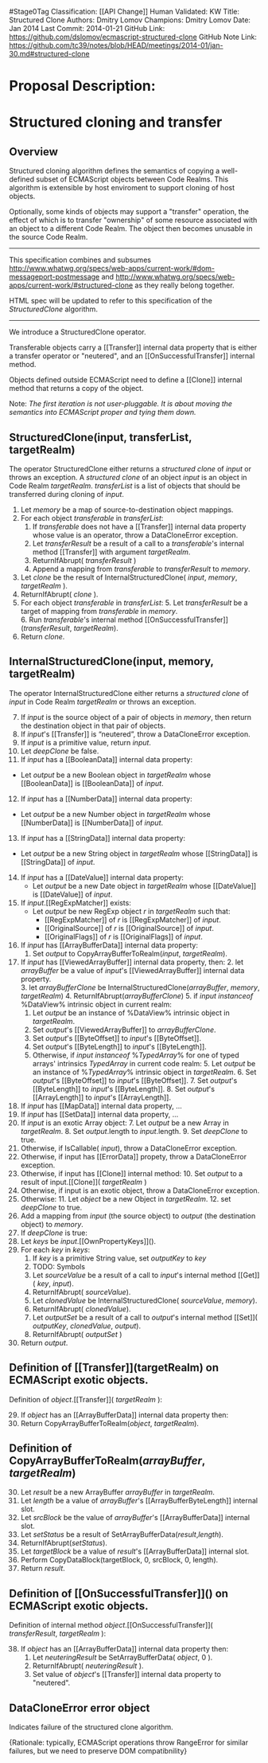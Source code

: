 #Stage0Tag
Classification: [[API Change]]
Human Validated: KW
Title: Structured Clone
Authors: Dmitry Lomov
Champions: Dmitry Lomov
Date: Jan 2014
Last Commit: 2014-01-21
GitHub Link: https://github.com/dslomov/ecmascript-structured-clone
GitHub Note Link: https://github.com/tc39/notes/blob/HEAD/meetings/2014-01/jan-30.md#structured-clone

# Proposal Description:

# Structured cloning and transfer
## Overview

Structured cloning algorithm defines the semantics of copying a well-defined subset of ECMAScript 
objects between Code Realms. This algorithm is extensible by host enviroment to support cloning of host objects.

Optionally, some kinds of objects may support a "transfer" operation, the effect of which is to transfer 
"ownership" of some resource associated with an object to a different Code Realm. 
The object then becomes unusable in the source Code Realm. 

----

This specification combines and subsumes http://www.whatwg.org/specs/web-apps/current-work/#dom-messageport-postmessage and 
http://www.whatwg.org/specs/web-apps/current-work/#structured-clone as they really belong together.

HTML spec will be updated to refer to this specification of the _StructuredClone_ algorithm.

----

We introduce a StructuredClone operator.

Transferable objects carry a [[Transfer]] internal data property that is either a transfer operator or "neutered", 
and an [[OnSuccessfulTransfer]] internal method.

Objects defined outside ECMAScript need to define a [[Clone]] internal method that returns a copy of the 
object.

Note: _The first iteration is not user-pluggable. It is about moving the semantics into ECMAScript
proper and tying them down._


## StructuredClone(input, transferList, targetRealm)

The operator StructuredClone either returns a _structured clone_ of _input_ or throws an exception.
A _structured clone_ of an object _input_ is an object in Code Realm _targetRealm_. _transferList_ is a list of objects that should be transferred during cloning of _input_.

1. Let _memory_ be a map of source-to-destination object mappings.
2. For each object _transferable_ in _transferList_:
    1. If _transferable_ does not have a [[Transfer]] internal data property whose value is an operator, 
       throw a DataCloneError exception.
    2. Let _transferResult_ be a result of a call to a _transferable_'s internal method 
        \[[Transfer]] with argument _targetRealm_.
    3. ReturnIfAbrupt( _transferResult_ )
    4. Append a mapping from _transferable_ to _transferResult_ to _memory_.
3. Let _clone_ be the result of InternalStructuredClone( _input_, _memory_, _targetRealm_ ).
4. ReturnIfAbrupt( _clone_ ).
5. For each object _transferable_ in _transferList_:
    5. Let _transferResult_ be a target of mapping from _transferable_ in _memory_.  
    6. Run _transferable_'s internal method \[\[OnSuccessfulTransfer\]\]\(_transferResult_, _targetRealm_).
6. Return _clone_.


## InternalStructuredClone(input, memory, targetRealm)

The operator InternalStructuredClone either returns a _structured clone_ of _input_ in Code Realm _targetRealm_
or throws an exception.

7. If _input_ is the source object of a pair of objects in _memory_, then return the destination object in that pair of objects.
8. If _input_'s [[Transfer]] is “neutered”, throw a DataCloneError exception.
9. If _input_ is a primitive value, return _input_.
10. Let _deepClone_ be false.
11. If _input_ has a [[BooleanData]] internal data property:
   *  Let _output_ be a new Boolean object in _targetRealm_ whose [[BooleanData]] is [[BooleanData]] of _input_.
12. If _input_ has a [[NumberData]] internal data property: 
   *  Let _output_ be a new Number object in _targetRealm_ whose [[NumberData]] is [[NumberData]] of _input_.
13. If _input_ has a [[StringData]] internal data property: 
   *  Let _output_ be a new String object in _targetRealm_ whose [[StringData]] is [[StringData]] of _input_.
14. If _input_ has a [[DateValue]] internal data property:
    * Let _output_ be a new Date object in _targetRealm_ whose [[DateValue]] is [[DateValue]] of _input_.
15. If _input_.[[RegExpMatcher]] exists: 
    * Let _output_ be   new RegExp object _r_ in _targetRealm_ such that: 
        * [[RegExpMatcher]] of _r_ is [[RegExpMatcher]] of _input_.
        * [[OriginalSource]] of _r_ is [[OriginalSource]] of _input_.
        * [[OriginalFlags]] of _r_ is [[OriginalFlags]] of _input_.
16. If _input_ has [[ArrayBufferData]] internal data property:
    1. Set _output_ to CopyArrayBufferToRealm\(_input_, _targetRealm_).
17. If _input_ has \[\[ViewedArrayBuffer]] internal data property, then:
    2. let _arrayBuffer_ be a value of _input_'s \[\[ViewedArrayBuffer]] internal data property.   
    3. let _arrayBufferClone_ be InternalStructuredClone\(_arrayBuffer_, _memory_, _targetRealm_)
    4. ReturnIfAbrupt\(_arrayBufferClone_\)
    5. if _input_ *instanceof* %DataView% intrinsic object in current realm:
       1. Let _output_ be an instance of %DataView% intrinsic object in _targetRealm_.
       2. Set _output_'s \[\[ViewedArrayBuffer\]\] to _arrayBufferClone_.
       3. Set _output_'s \[\[ByteOffset\]\] to _input_'s \[\[ByteOffset\]\].
       4. Set _output_'s \[\[ByteLength\]\] to _input_'s \[\[ByteLength\]\].
    6. Otherwise, if _input_ *instanceof* %_TypedArray_% for one of typed arrays' intrinsics _TypedArray_ in
       current code realm:
       5. Let _output_ be an instance of %_TypedArray_% intrinsic object in _targetRealm_.
       6. Set _output_'s \[\[ByteOffset\]\] to _input_'s \[\[ByteOffset\]\].
       7. Set _output_'s \[\[ByteLength\]\] to _input_'s \[\[ByteLength\]\].
       8. Set _output_'s \[\[ArrayLength\]\] to _input_'s \[\[ArrayLength\]\].
18. If _input_ has [[MapData]] internal data property, ...
19. If _input_ has [[SetData]] internal data property, ...
20. If _input_ is an exotic Array object:
    7. Let _output_ be a new Array in _targetRealm_.
    8. Set _output_.length to _input_.length.
    9. Set _deepClone_ to true.
21. Otherwise, if IsCallable( _input_), throw a DataCloneError exception.
22. Otherwise, if input has [[ErrorData]] propety, throw a DataCloneError exception.
23. Otherwise, if input has [[Clone]] internal method: 
    10. Set _output_ to a result of input.\[[Clone]]( _targetRealm_ )
24. Otherwise, if input is an exotic object, throw a DataCloneError exception.
25. Otherwise: 
    11. Let _object_ be a new Object in _targetRealm_.
    12. set _deepClone_ to true.
26. Add a mapping from _input_ (the source object) to _output_ (the destination object) to _memory_.
27. If _deepClone_ is true:
   1. Let _keys_ be _input_.[[OwnPropertyKeys]]\().
   2. For each _key_ in _keys_:
      1. If _key_ is a primitive String value, set _outputKey_ to _key_
      2. TODO: Symbols
      3. Let _sourceValue_ be a result of a call to _input_'s internal method [[Get]]\( _key_, _input_).
      4. ReturnIfAbrupt( _sourceValue_).
      5. Let _clonedValue_ be InternalStructuredClone( _sourceValue_, _memory_). 
      6. ReturnIfAbrupt( _clonedValue_).
      7. Let _outputSet_ be a result of a call to _output_'s internal method [[Set]]\( _outputKey_, _clonedValue_, _output_).
      8. ReturnIfAbrupt( _outputSet_ )
28. Return _output_.

## Definition of \[\[Transfer]]\(targetRealm) on ECMAScript exotic objects.

Definition of _object_.\[[Transfer]]\( _targetRealm_ ):

29. If _object_ has an [[ArrayBufferData]] internal data property then:
  1. Return CopyArrayBufferToRealm(_object_, _targetRealm_).


## Definition of CopyArrayBufferToRealm(_arrayBuffer_, _targetRealm_)

30. Let _result_ be a new ArrayBuffer _arrayBuffer_ in _targetRealm_.
31. Let _length_ be a value of _arrayBuffer_'s \[\[ArrayBufferByteLength\]\] internal slot.
32. Let _srcBlock_ be the value of _arrayBuffer_'s \[\[ArrayBufferData\]\] internal slot. 
33. Let _setStatus_ be a result of SetArrayBufferData(_result_,_length_).
34. ReturnIfAbrupt(_setStatus_).
35. Let _targetBlock_ be a value of _result_'s \[\[ArrayBufferData\]\] internal slot.
36. Perform CopyDataBlock(targetBlock, 0, srcBlock, 0, length).
37. Return _result_.

## Definition of \[\[OnSuccessfulTransfer]]\() on ECMAScript exotic objects.

Definition of internal method _object_.\[\[OnSuccessfulTransfer]]\( _transferResult_, _targetRealm_ ):

38. If _object_ has an [[ArrayBufferData]] internal data property then:
    1. Let _neuteringResult_ be SetArrayBufferData( _object_, 0 ).
    2. ReturnIfAbrupt( _neuteringResult_ ).
    3. Set value of _object_'s [[Transfer]] internal data property to "neutered".

## DataCloneError error object

Indicates failure of the structured clone algorithm.

{Rationale: typically, ECMAScript operations throw RangeError for similar failures, 
but we need to preserve DOM compatibnility}